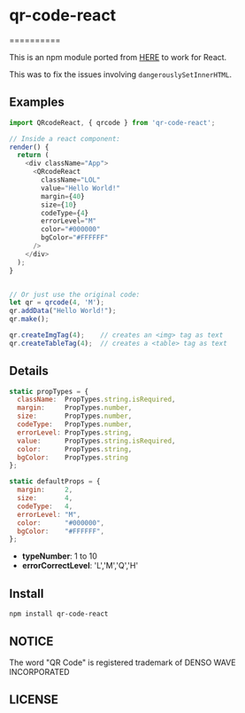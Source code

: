 # qr-code-react
==========

This is an npm module ported from [HERE](https://github.com/cmanzana/qrcode-npm) to work for React.

This was to fix the issues involving `dangerouslySetInnerHTML`.

## Examples

``` javascript
import QRcodeReact, { qrcode } from 'qr-code-react';

// Inside a react component:
render() {
  return (
    <div className="App">
      <QRcodeReact
        className="LOL"
        value="Hello World!"
        margin={40}
        size={10}
        codeType={4}
        errorLevel="M"
        color="#000000"
        bgColor="#FFFFFF"
      />
    </div>
  );
}


// Or just use the original code:
let qr = qrcode(4, 'M');
qr.addData("Hello World!");
qr.make();

qr.createImgTag(4);    // creates an <img> tag as text
qr.createTableTag(4);  // creates a <table> tag as text
```

## Details

``` javascript
static propTypes = {
  className:  PropTypes.string.isRequired,
  margin:     PropTypes.number,
  size:       PropTypes.number,
  codeType:   PropTypes.number,
  errorLevel: PropTypes.string,
  value:      PropTypes.string.isRequired,
  color:      PropTypes.string,
  bgColor:    PropTypes.string
};

static defaultProps = {
  margin:     2,
  size:       4,
  codeType:   4,
  errorLevel: "M",
  color:      "#000000",
  bgColor:    "#FFFFFF",
};
```

- **typeNumber**: 1 to 10
- **errorCorrectLevel**: 'L','M','Q','H'


## Install

  `npm install qr-code-react`


## NOTICE

  The word "QR Code" is registered trademark of DENSO WAVE INCORPORATED

## LICENSE
